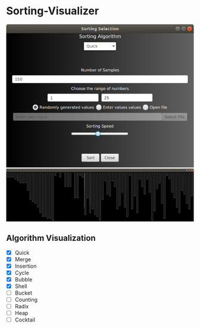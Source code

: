 # Sorting-Visualizer

<div align = "center">
 <img src="src/Screenshot%20from%202020-06-02%2015-27-48.png">
</div>

<div align = "center">
 <img src="src/Screenshot%20from%202020-06-02%2015-32-01.png">
</div>

## Algorithm Visualization
- [x] Quick
- [x] Merge
- [x] Insertion
- [x] Cycle
- [x] Bubble
- [x] Shell
- [ ] Bucket
- [ ] Counting
- [ ] Radix
- [ ] Heap
- [ ] Cocktail
